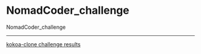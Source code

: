 # NomadCoder_challenge
NomadCoder_challenge

---
[kokoa-clone challenge results](https://easymean1207.github.io/NomadCoder_Kokoa-clone/)
